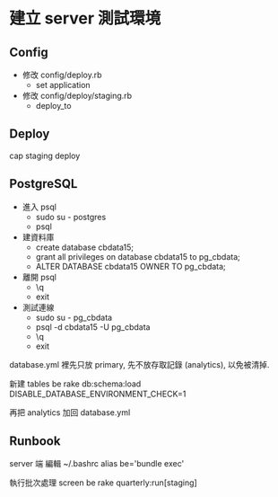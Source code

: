 # 建立 server 測試環境

## Config

* 修改 config/deploy.rb
  * set application
* 修改 config/deploy/staging.rb
  * deploy_to

## Deploy

cap staging deploy

## PostgreSQL

* 進入 psql
  * sudo su - postgres
  * psql
* 建資料庫
  * create database cbdata15;
  * grant all privileges on database cbdata15 to pg_cbdata;
  * ALTER DATABASE cbdata15 OWNER TO pg_cbdata;
* 離開 psql
  * \q
  * exit
* 測試連線
  * sudo su - pg_cbdata
  * psql -d cbdata15 -U pg_cbdata
  * \q
  * exit

database.yml 裡先只放 primary, 先不放存取記錄 (analytics), 以免被清掉.

新建 tables
    be rake db:schema:load DISABLE_DATABASE_ENVIRONMENT_CHECK=1

再把 analytics 加回 database.yml

## Runbook

server 端 編輯 ~/.bashrc
    alias be='bundle exec'

執行批次處理
    screen
    be rake quarterly:run[staging]
